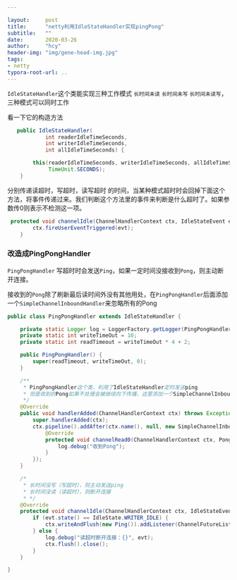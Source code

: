 ```yaml
---

layout:     post
title:      "netty利用IdleStateHandler实现pingPong"
subtitle:   ""
date:       2020-03-26
author:     "hcy"
header-img: "img/gene-head-img.jpg"
tags:
- netty
typora-root-url: ..
---
```






`IdleStateHandler`这个类能实现三种工作模式 `长时间未读` `长时间未写` `长时间未读写`，三种模式可以同时工作

看一下它的构造方法

```java
   public IdleStateHandler(
            int readerIdleTimeSeconds,
            int writerIdleTimeSeconds,
            int allIdleTimeSeconds) {

        this(readerIdleTimeSeconds, writerIdleTimeSeconds, allIdleTimeSeconds,
             TimeUnit.SECONDS);
    }
```



分别传递读超时，写超时，读写超时 的时间，当某种模式超时时会回掉下面这个方法，将事件传递过来。我们判断这个方法里的事件来判断是什么超时了。如果参数传0则表示不检测这一项。

```java
 protected void channelIdle(ChannelHandlerContext ctx, IdleStateEvent evt) throws Exception {
        ctx.fireUserEventTriggered(evt);
    }
```





### 改造成PingPongHandler

`PingPongHandler` 写超时时会发送`Ping`，如果一定时间没接收到`Pong`，则主动断开连接。



接收到的`Pong`除了刷新最后读时间外没有其他用处，在`PingPongHandler`后面添加一个`SimpleChannelInboundHandler`来忽略所有的Pong



```java
public class PingPongHandler extends IdleStateHandler {

    private static Logger log = LoggerFactory.getLogger(PingPongHandler.class);
    private static int writeTimeOut = 10;
    private static int readTimeout = writeTimeOut * 4 + 2;

    public PingPongHandler() {
        super(readTimeout, writeTimeOut, 0);
    }

    /**
     * PingPongHandler这个类，利用了IdleStateHandler定时发送ping
     * 但是收到的Pong如果不处理会被继续向下传播，这里添加一个SimpleChannelInboundHandler<Pong>在此handler后面，来丢弃所有的Pong，并且能刷新最后读取时间。
     */
    @Override
    public void handlerAdded(ChannelHandlerContext ctx) throws Exception {
        super.handlerAdded(ctx);
        ctx.pipeline().addAfter(ctx.name(), null, new SimpleChannelInboundHandler<Pong>() {
            @Override
            protected void channelRead0(ChannelHandlerContext ctx, Pong msg) {
                log.debug("收到Pong");
            }
        });
    }

    /*
     * 长时间没写（写超时），则主动发送ping
     * 长时间没读（读超时），则断开连接
     * */
    @Override
    protected void channelIdle(ChannelHandlerContext ctx, IdleStateEvent evt) {
        if (evt.state() == IdleState.WRITER_IDLE) {
            ctx.writeAndFlush(new Ping()).addListener(ChannelFutureListener.CLOSE_ON_FAILURE);
        } else {
            log.debug("读超时断开连接：{}", evt);
            ctx.flush().close();
        }
    }

}
```







